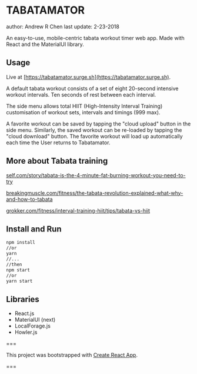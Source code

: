 # TABATAMATOR

author: Andrew R Chen
last update: 2-23-2018

An easy-to-use, mobile-centric tabata workout timer web app. Made with React and the MaterialUI library.

## Usage
Live at [https://tabatamator.surge.sh](https://tabatamator.surge.sh).

A default tabata workout consists of a set of eight 20-second intensive workout intervals.
Ten seconds of rest between each interval.

The side menu allows total HIIT (High-Intensity Interval Training) customisation of workout sets, intervals and timings (999 max).

A favorite workout can be saved by tapping the "cloud upload" button in the side menu. Similarly, the 
saved workout can be re-loaded by tapping the "cloud download" button. The favorite workout will load 
up automatically each time the User returns to Tabatamator.


## More about Tabata training
[self.com/story/tabata-is-the-4-minute-fat-burning-workout-you-need-to-try](https://www.self.com/story/tabata-is-the-4-minute-fat-burning-workout-you-need-to-try)

[breakingmuscle.com/fitness/the-tabata-revolution-explained-what-why-and-how-to-tabata](https://breakingmuscle.com/fitness/the-tabata-revolution-explained-what-why-and-how-to-tabata)

[grokker.com/fitness/interval-training-hiit/tips/tabata-vs-hiit](https://grokker.com/fitness/interval-training-hiit/tips/tabata-vs-hiit)


## Install and Run

```sh
npm install
//or
yarn
//...
//then
npm start
//or
yarn start
```

## Libraries
- React.js
- MaterialUI (next)
- LocalForage.js
- Howler.js

===

This project was bootstrapped with [Create React App](https://github.com/facebookincubator/create-react-app).

===
